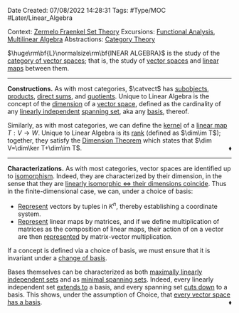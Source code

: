 <div class="topSpace"></div>

Date Created: 07/08/2022 14:28:31
Tags: #Type/MOC #Later/Linear_Algebra

Context: [Zermelo Fraenkel Set Theory](obsidian://open?file=TODO)
Excursions: [Functional Analysis](obsidian://open?file=TODO), [Multilinear Algebra](obsidian://open?file=TODO)
Abstractions: [Category Theory](obsidian://open?file=TODO)

$\huge\rm\bf{L}\normalsize\rm\bf{INEAR ALGEBRA}$ is the study of the [category of vector spaces](Category%20of%20Vector%20Spaces.md); that is, the study of [vector spaces](Vector%20Space.md) and [linear maps](Linear%20Map.md) between them.

---

**Constructions.** As with most categories, $\catvect$ has [subobjects](Linear%20Subspace.md), [products](External%20Direct%20Product%20(Vector%20Space).md), [direct sums](Internal%20Direct%20Sum%20(Linear%20Algebra).md), and [quotients](obsidian://open?file=TODO). Unique to Linear Algebra is the concept of the [dimension](Dimension%20(Linear%20Algebra).md) of a [vector space](Vector%20Space.md), defined as the cardinality of any [linearly independent](Linear%20Independence.md) [spanning set](Generated%20Linear%20Subspace.md), aka any [basis](Basis%20(Linear%20Algebra).md), thereof.

Similarly, as with most categories, we can define the [kernel](Kernel%20slash%20Nullity.md) of a [linear map](Linear%20Map.md) $T:V\to W$. Unique to Linear Algebra is its [rank](Image%20slash%20Rank.md) (defined as $\dim\im T$); together, they satisfy the [Dimension Theorem](Dimension%20Theorem.md) which states that $\dim V=\dim\ker T+\dim\im T$.<span style="float:right;">$\blacklozenge$</span>

---

**Characterizations.** As with most categories, vector spaces are identified up to [isomorphism](Linear%20Isomorphism.md). Indeed, they are characterized by their dimension, in the sense that they are [linearly isomorphic $\Leftrightarrow$ their dimensions coincide](Linearly%20isomorphic%20iff%20dimensions%20coincide%20(finite-dim.).md). Thus in the finite-dimensional case, we can, under a choice of basis:
* [Represent](Coordinate%20representation%20of%20vector%20spaces.md) vectors by tuples in $K^n$, thereby establishing a coordinate system.
* [Represent](Matrix%20representation%20of%20linear%20maps.md) linear maps by matrices, and if we define multiplication of matrices as the composition of linear maps, their action of on a vector are then [represented](Action%20of%20linear%20map%20repr%20under%20basis%20left-multiplication%20of%20matrix%20representation.md) by matrix-vector multiplication.

If a concept is defined via a choice of basis, we must ensure that it is invariant under a [change of basis](Basis%20Transition%20Map.md).

Bases themselves can be characterized as both [maximally linearly independent sets](Basis%20iff%20maximal%20linearly%20independent%20set.md) and as [minimal spanning sets](Basis%20iff%20minimal%20spanning%20set.md). Indeed, every linearly independent set [extends to](Basis%20Extension%20Theorem.md) a basis, and every spanning set [cuts down](Basis%20Extraction%20Theorem.md) to a basis. This shows, under the assumption of Choice, that [every vector space has a basis](Every%20vector%20space%20has%20a%20basis.md).<span style="float:right;">$\blacklozenge$</span>
